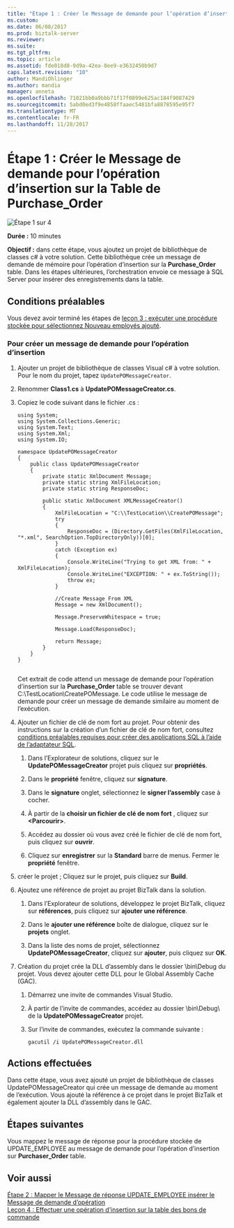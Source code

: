 ```yaml
---
title: "Étape 1 : Créer le Message de demande pour l’opération d’insertion sur la Table de Purchase_Order | Documents Microsoft"
ms.custom: 
ms.date: 06/08/2017
ms.prod: biztalk-server
ms.reviewer: 
ms.suite: 
ms.tgt_pltfrm: 
ms.topic: article
ms.assetid: fde018d8-9d9a-42ea-8ee9-e3632450b9d7
caps.latest.revision: "10"
author: MandiOhlinger
ms.author: mandia
manager: anneta
ms.openlocfilehash: 71021bb0a9bbb71f17f0899e625ac184f9087429
ms.sourcegitcommit: 5abd0ed3f9e4858ffaaec5481bfa8878595e95f7
ms.translationtype: MT
ms.contentlocale: fr-FR
ms.lasthandoff: 11/28/2017
---
```

# <a name="step-1-create-the-request-message-for-insert-operation-on-purchaseorder-table"></a>Étape 1 : Créer le Message de demande pour l’opération d’insertion sur la Table de Purchase_Order
![Étape 1 sur 4](../../adapters-and-accelerators/adapter-oracle-ebs/media/step-1of4.gif "Step_1of4")  
  
 **Durée :** 10 minutes  
  
 **Objectif :** dans cette étape, vous ajoutez un projet de bibliothèque de classes c# à votre solution. Cette bibliothèque crée un message de demande de mémoire pour l’opération d’insertion sur la **Purchase_Order** table. Dans les étapes ultérieures, l’orchestration envoie ce message à SQL Server pour insérer des enregistrements dans la table.  
  
## <a name="prerequisites"></a>Conditions préalables  
 Vous devez avoir terminé les étapes de [leçon 3 : exécuter une procédure stockée pour sélectionnez Nouveau employés ajouté](../../adapters-and-accelerators/adapter-sql/lesson-3-execute-a-stored-procedure-to-select-new-employees-added.md).  
  
### <a name="to-create-a-request-message-for-insert-operation"></a>Pour créer un message de demande pour l’opération d’insertion  
  
1.  Ajouter un projet de bibliothèque de classes Visual c# à votre solution. Pour le nom du projet, tapez `UpdatePOMessageCreator`.  
  
2.  Renommer **Class1.cs** à **UpdatePOMessageCreator.cs**.  
  
3.  Copiez le code suivant dans le fichier .cs :  
  
    ```  
    using System;  
    using System.Collections.Generic;  
    using System.Text;  
    using System.Xml;  
    using System.IO;  
  
    namespace UpdatePOMessageCreator  
    {  
        public class UpdatePOMessageCreator  
        {  
            private static XmlDocument Message;  
            private static string XmlFileLocation;  
            private static string ResponseDoc;  
  
            public static XmlDocument XMLMessageCreator()  
            {  
                XmlFileLocation = "C:\\TestLocation\\CreatePOMessage";  
                try  
                {  
                    ResponseDoc = (Directory.GetFiles(XmlFileLocation, "*.xml", SearchOption.TopDirectoryOnly))[0];  
                }  
                catch (Exception ex)  
                {  
                    Console.WriteLine("Trying to get XML from: " + XmlFileLocation);  
                    Console.WriteLine("EXCEPTION: " + ex.ToString());  
                    throw ex;  
                }  
  
                //Create Message From XML  
                Message = new XmlDocument();  
  
                Message.PreserveWhitespace = true;  
  
                Message.Load(ResponseDoc);  
  
                return Message;  
            }  
        }  
    }  
  
    ```  
  
     Cet extrait de code attend un message de demande pour l’opération d’insertion sur la **Purchase_Order** table se trouver devant C:\TestLocation\CreatePOMessage. Le code utilise le message de demande pour créer un message de demande similaire au moment de l’exécution.  
  
4.  Ajouter un fichier de clé de nom fort au projet. Pour obtenir des instructions sur la création d’un fichier de clé de nom fort, consultez [conditions préalables requises pour créer des applications SQL à l’aide de l’adaptateur SQL](../../adapters-and-accelerators/adapter-sql/prerequisites-to-create-sql-applications-using-the-sql-adapter.md).  
  
    1.  Dans l’Explorateur de solutions, cliquez sur le **UpdatePOMessageCreator** projet puis cliquez sur **propriétés**.  
  
    2.  Dans le **propriété** fenêtre, cliquez sur **signature**.  
  
    3.  Dans le **signature** onglet, sélectionnez le **signer l’assembly** case à cocher.  
  
    4.  À partir de la **choisir un fichier de clé de nom fort** , cliquez sur  **\<Parcourir\>**.  
  
    5.  Accédez au dossier où vous avez créé le fichier de clé de nom fort, puis cliquez sur **ouvrir**.  
  
    6.  Cliquez sur **enregistrer** sur la **Standard** barre de menus. Fermer le **propriété** fenêtre.  
  
5.  créer le projet ; Cliquez sur le projet, puis cliquez sur **Build**.  
  
6.  Ajoutez une référence de projet au projet BizTalk dans la solution.  
  
    1.  Dans l’Explorateur de solutions, développez le projet BizTalk, cliquez sur **références**, puis cliquez sur **ajouter une référence**.  
  
    2.  Dans le **ajouter une référence** boîte de dialogue, cliquez sur le **projets** onglet.  
  
    3.  Dans la liste des noms de projet, sélectionnez **UpdatePOMessageCreator**, cliquez sur **ajouter**, puis cliquez sur **OK**.  
  
7.  Création du projet crée la DLL d’assembly dans le dossier \bin\Debug du projet. Vous devez ajouter cette DLL pour le Global Assembly Cache (GAC).  
  
    1.  Démarrez une invite de commandes Visual Studio.  
  
    2.  À partir de l’invite de commandes, accédez au dossier \bin\Debug\ de la **UpdatePOMessageCreator** projet.  
  
    3.  Sur l’invite de commandes, exécutez la commande suivante :  
  
        ```  
        gacutil /i UpdatePOMessageCreator.dll  
        ```  
  
## <a name="what-did-i-just-do"></a>Actions effectuées  
 Dans cette étape, vous avez ajouté un projet de bibliothèque de classes UpdatePOMessageCreator qui crée un message de demande au moment de l’exécution. Vous ajouté la référence à ce projet dans le projet BizTalk et également ajouter la DLL d’assembly dans le GAC.  
  
## <a name="next-steps"></a>Étapes suivantes  
 Vous mappez le message de réponse pour la procédure stockée de UPDATE_EMPLOYEE au message de demande pour l’opération d’insertion sur **Purchaser_Order** table.  
  
## <a name="see-also"></a>Voir aussi  
 [Étape 2 : Mapper le Message de réponse UPDATE_EMPLOYEE insérer le Message de demande d’opération](../../adapters-and-accelerators/adapter-sql/step-2-map-update_employee-response-to-insert-operation-request.md)   
 [Leçon 4 : Effectuer une opération d’insertion sur la table des bons de commande](../../adapters-and-accelerators/adapter-sql/lesson-4-perform-an-insert-operation-on-the-purchase-order-table.md)
